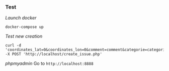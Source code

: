 ### Test

*Launch docker*

```
docker-compose up
```


*Test new creation*
```
curl -d 'coordinates_lat=0&coordinates_lon=0&comment=comment&categorie=categorie' -X POST 'http://localhost/create_issue.php'
```

*phpmyadmin*
Go to `http://localhost:8888`